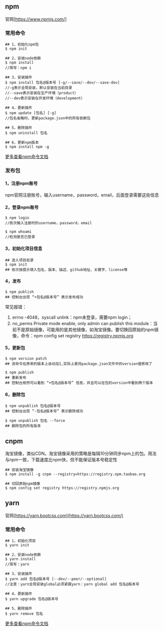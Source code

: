 ## npm
官网[https://www.npmjs.com/]
### 常用命令
```
## 1，初始化npm包
$ npm init

## 2，安装node依赖
$ npm install
//简写：npm i

## 3，安装插件
$ npm install 包名@版本号 [-g/--save/--dev/--save-dev]
//-g表示全局安装，默认安装在当前目录
//--save表示安装在生产环境（product）
//--dev表示安装在开发环境（development）

## 4，更新插件
$ npm update [包名] [-g]
//包名省略时，更新package.json中的所有依赖包

## 5，删除插件
$ npm uninstall 包名

## 6，更新npm版本
$ npm install npm -g
```
[更多查看npm命令文档](https://docs.npmjs.com/cli-documentation/)
### 发布包
#### 1，注册npm账号
npm官网注册账号，输入username，password，email，后面登录需要这些信息
#### 2，登录npm账号
```
$ npm login
//依次输入注册时的username，password，email

$ npm whoami
//检测是否已登录
```
#### 3，初始化项目信息
```
## 进入项目目录
$ npm init
## 依次按提示填入包名、版本、描述、github地址、关键字、license等
```
#### 4，发布
```
$ npm publish
## 控制台出现 “+包名@版本号” 表示发布成功
```
常见报错：
1. errno -4048，syscall unlink：npm未登录，需要npm login；
2. no_perms Private mode enable, only admin can publish this module：当前不是原始镜像，可能用的是其他镜像，如淘宝镜像。要切换回原始的npm镜像，命令：npm config set registry https://registry.npmjs.org

#### 5，更新包
```
$ npm version patch
## 该命令在原来的版本上自动加1,实际上是将package.json文件中的version值修改了

$ npm publish
## 重新发布
## 控制台依然可以看到 “+包名@版本号” 信息，并且可以在包的version中看到两个版本
```
#### 6，删除包
```
$ npm unpublish 包名@版本号
## 控制台出现 “-包名@版本号” 表示删除成功

$ npm unpublish 包名 --force
## 删除包的所有版本
```
## cnpm
淘宝镜像，类似CDN。淘宝镜像采用的策略是每隔10分钟同步npm上的包。用法与npm一致，下载速度比npm快，但不能保证版本号稳定性
```
## 安装淘宝镜像
$ npm install -g cnpm --registry=https://registry.npm.taobao.org

## 切回原始npm镜像
$ npm config set registry https://registry.npmjs.org
```
## yarn
官网[https://yarn.bootcss.com](https://yarn.bootcss.com/)
### 常用命令
```
## 1，初始化项目
$ yarn init

## 2，安装node依赖
$ yarn install
//简写：yarn

## 3，安装插件
$ yarn add 包名@版本号 [--dev/--peer/--optional]
//注意：yarn全局安装global必须紧跟yarn：yarn global add 包名@版本号

## 4，更新插件
$ yarn upgrade 包名@版本号

## 5，删除插件
$ yarn remove 包名
```
[更多查看npm命令文档](https://yarn.bootcss.com/docs/cli/)
